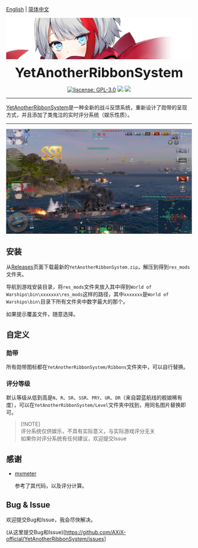 [English](README_EN.md) | [简体中文](README.md)

<p align="center">
 <img src="doc/logo.png" align="middle" width = "600"/>
<p align="center">
<p align="center">
 <strong style="font-size: 36px;">YetAnotherRibbonSystem</strong>
</p>
<p align="center">
    <a href="./COPYING"><img src="https://img.shields.io/github/license/AXiX-official/YetAnotherRibbonSystem" alt="liscense: GPL-3.0"></a>
    <a href="https://github.com/AXiX-official/YetAnotherRibbonSystem/releases"><img src="https://img.shields.io/github/v/release/AXiX-official/YetAnotherRibbonSystem"></a>
    <a href="https://github.com/wgmods/ModSDK"><img src="https://img.shields.io/badge/Game%20Version-13.6.0-blue"></a>
</p>

---

[YetAnotherRibbonSystem](https://github.com/AXiX-official/YetAnotherRibbonSystem)是一种全新的战斗反馈系统，重新设计了勋带的呈现方式，并且添加了类鬼泣的实时评分系统（娱乐性质）。

---

![preview](doc/image1.png)

## 安装

从[Releases](https://github.com/AXiX-official/YetAnotherRibbonSystem/releases)页面下载最新的`YetAnotherRibbonSystem.zip`，解压到得到`res_mods`文件夹。

导航到游戏安装目录，将`res_mods`文件夹放入其中得到`World of Warships\bin\xxxxxxx\res_mods`这样的路径，其中`xxxxxxx`是`World of Warships\bin\`目录下所有文件夹中数字最大的那个。

如果提示覆盖文件，随意选择。

## 自定义

### 勋带

所有勋带图标都在`YetAnotherRibbonSystem/Ribbons`文件夹中，可以自行替换。

### 评分等级

默认等级从低到高是`N`、`R`、`SR`、`SSR`、`PRY`、`UR`、`DR`（来自碧蓝航线的舰娘稀有度），可以在`YetAnotherRibbonSystem/Level`文件夹中找到，用同名图片替换即可。

> [!NOTE]\
> 评分系统仅供娱乐，不具有实际意义，与实际游戏评分无关\
> 如果你对评分系统有任何建议，欢迎提交Issue

## 感谢

- [mxmeter](https://github.com/qMBQx8GH/mxmeter)

    参考了其代码，以及评分计算。

## Bug & Issue

欢迎提交Bug和Issue，我会尽快解决。

(从这里提交Bug和Issue)[https://github.com/AXiX-official/YetAnotherRibbonSystem/issues]